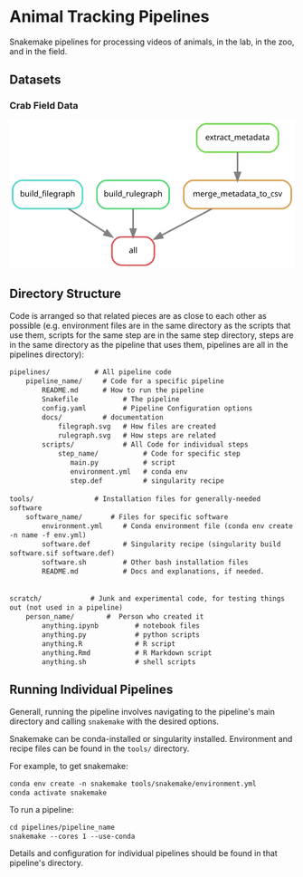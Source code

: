 
# Animal Tracking Pipelines

Snakemake pipelines for processing videos of animals, in the lab, in the zoo, and in the field.

## Datasets

### Crab Field Data

![](pipelines/crab_field/docs/rulegraph.svg)


## Directory Structure

Code is arranged so that related pieces are as close to each other as possible (e.g. environment files are in the same directory as the scripts that use them, scripts for the same step are in the same step directory, steps are in the same directory as the pipeline that uses them, pipelines are all in the pipelines directory):


```
pipelines/           # All pipeline code
    pipeline_name/     # Code for a specific pipeline
        README.md      # How to run the pipeline
        Snakefile           # The pipeline
        config.yaml         # Pipeline Configuration options
        docs/          # documentation
            filegraph.svg   # How files are created
            rulegraph.svg   # How steps are related
        scripts/            # All Code for individual steps
            step_name/           # Code for specific step 
               main.py           # script
               environment.yml   # conda env
               step.def          # singularity recipe

tools/               # Installation files for generally-needed software
    software_name/       # Files for specific software
        environment.yml     # Conda environment file (conda env create -n name -f env.yml)
        software.def        # Singularity recipe (singularity build software.sif software.def)
        software.sh         # Other bash installation files
        README.md           # Docs and explanations, if needed.


scratch/            # Junk and experimental code, for testing things out (not used in a pipeline)
    person_name/        #  Person who created it
        anything.ipynb         # notebook files
        anything.py            # python scripts
        anything.R             # R script
        anything.Rmd           # R Markdown script
        anything.sh            # shell scripts
```

## Running Individual Pipelines

Generall, running the pipeline involves navigating to the pipeline's main directory and calling `snakemake` with the desired options.

Snakemake can be conda-installed or singularity installed.  Environment and recipe files can be found in the `tools/` directory.

For example, to get snakemake:
```
conda env create -n snakemake tools/snakemake/environment.yml
conda activate snakemake
```

To run a pipeline:
```
cd pipelines/pipeline_name
snakemake --cores 1 --use-conda
```

Details and configuration for individual pipelines should be found in that pipeline's directory.
